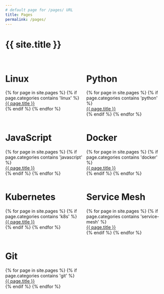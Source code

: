 ```yaml
---
# default page for /pages/ URL
title: Pages
permalink: /pages/
---
```


<h1>{{ site.title }}</h1>

<div style="max-width: 100%; padding: 1rem 0; display: grid; grid-template-columns: repeat(2, 1fr); grid-gap: 10px;">
  <div class="page-content-container">
    <div><h1>Linux</h1></div>
    <div class="content">
      {% for page in site.pages %}
        {% if page.categories contains 'linux' %}
          <div>
            <span><a href="{{ page.url }}" title="{{ page.title }}">{{ page.title }}</a></span>
          </div>
        {% endif %}
      {% endfor %}
    </div>
  </div>

  <div class="page-content-container">
    <div><h1>Python</h1></div>
    <div class="content">
      {% for page in site.pages %}
        {% if page.categories contains 'python' %}
          <div>
            <span><a href="{{ page.url }}" title="{{ page.title }}">{{ page.title }}</a></span>
          </div>
        {% endif %}
      {% endfor %}
    </div>
  </div>

  <div class="page-content-container">
    <div><h1>JavaScript</h1></div>
    <div class="content">
      {% for page in site.pages %}
        {% if page.categories contains 'javascript' %}
          <div>
            <span><a href="{{ page.url }}" title="{{ page.title }}">{{ page.title }}</a></span>
          </div>
        {% endif %}
      {% endfor %}
    </div>
  </div>

  <div class="page-content-container">
    <div><h1>Docker</h1></div>
    <div class="content">
      {% for page in site.pages %}
        {% if page.categories contains 'docker' %}
          <div>
            <span><a href="{{ page.url }}" title="{{ page.title }}">{{ page.title }}</a></span>
          </div>
        {% endif %}
      {% endfor %}
    </div>
  </div>

  <div class="page-content-container">
    <div><h1>Kubernetes</h1></div>
    <div class="content">
      {% for page in site.pages %}
        {% if page.categories contains 'k8s' %}
          <div>
            <span><a href="{{ page.url }}" title="{{ page.title }}">{{ page.title }}</a></span>
          </div>
        {% endif %}
      {% endfor %}
    </div>
  </div>

  <div class="page-content-container">
    <div><h1>Service Mesh</h1></div>
    <div class="content">
      {% for page in site.pages %}
        {% if page.categories contains 'service-mesh' %}
          <div>
            <span><a href="{{ page.url }}" title="{{ page.title }}">{{ page.title }}</a></span>
          </div>
        {% endif %}
      {% endfor %}
    </div>
  </div>

  <div class="page-content-container">
    <div><h1>Git</h1></div>
    <div class="content">
      {% for page in site.pages %}
        {% if page.categories contains 'git' %}
          <div>
            <span><a href="{{ page.url }}" title="{{ page.title }}">{{ page.title }}</a></span>
          </div>
        {% endif %}
      {% endfor %}
    </div>
  </div>
</div>
